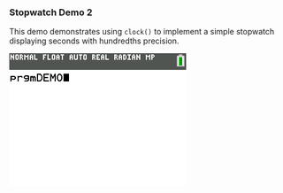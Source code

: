 ### Stopwatch Demo 2

This demo demonstrates using `clock()` to implement a simple stopwatch
displaying seconds with hundredths precision.

![Screenshot](screenshot.png)
